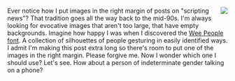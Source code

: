 <img src="http://scripting.com/images/2020/04/23/phonetalker.png" border="0" align="right">Ever notice how I put images in the right margin of posts on "scripting news"? That tradition goes all the way back to the mid-90s. I'm always looking for evocative images that aren't too large, that have empty backgrounds. Imagine how happy I was when I discovered the <a href="https://psddd.co/free-web-font-people-silhouettes/">Wee People font</a>. A collection of silhouettes of people gesturing in easily identified ways. I admit I'm making this post extra long so there's room to put one of the images in the right margin. Please forgive me. Now I wonder which one I should use? Let's see. How about a person of indeterminate gender talking on a phone? 
